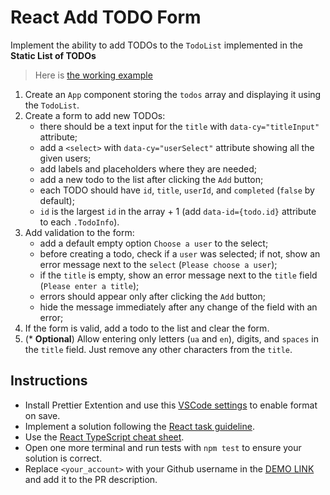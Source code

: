 # React Add TODO Form

Implement the ability to add TODOs to the `TodoList` implemented in the **Static List of TODOs**

> Here is [the working example](https://mate-academy.github.io/react_add-todo-form/)

1. Create an `App` component storing the `todos` array and displaying it using the `TodoList`.
1. Create a form to add new TODOs:
   - there should be a text input for the `title` with `data-cy="titleInput"` attribute;
   - add a `<select>` with `data-cy="userSelect"` attribute showing all the given users;
   - add labels and placeholders where they are needed;
   - add a new todo to the list after clicking the `Add` button;
   - each TODO should have `id`, `title`, `userId`, and `completed` (`false` by default);
   - `id` is the largest `id` in the array + 1 (add `data-id={todo.id}` attribute to each `.TodoInfo`).
1. Add validation to the form:
   - add a default empty option `Choose a user` to the select;
   - before creating a todo, check if a `user` was selected; if not, show an error message next to the `select` (`Please choose a user`);
   - if the `title` is empty, show an error message next to the `title` field (`Please enter a title`);
   - errors should appear only after clicking the `Add` button;
   - hide the message immediately after any change of the field with an error;
1. If the form is valid, add a todo to the list and clear the form.
1. (\* **Optional**) Allow entering only letters (`ua` and `en`), digits, and `spaces` in the `title` field. Just remove any other characters from the `title`.

## Instructions

- Install Prettier Extention and use this [VSCode settings](https://mate-academy.github.io/fe-program/tools/vscode/settings.json) to enable format on save.
- Implement a solution following the [React task guideline](https://github.com/mate-academy/react_task-guideline#react-tasks-guideline).
- Use the [React TypeScript cheat sheet](https://mate-academy.github.io/fe-program/js/extra/react-typescript).
- Open one more terminal and run tests with `npm test` to ensure your solution is correct.
- Replace `<your_account>` with your Github username in the [DEMO LINK](https://Teollan.github.io/react_add-todo-form/) and add it to the PR description.
